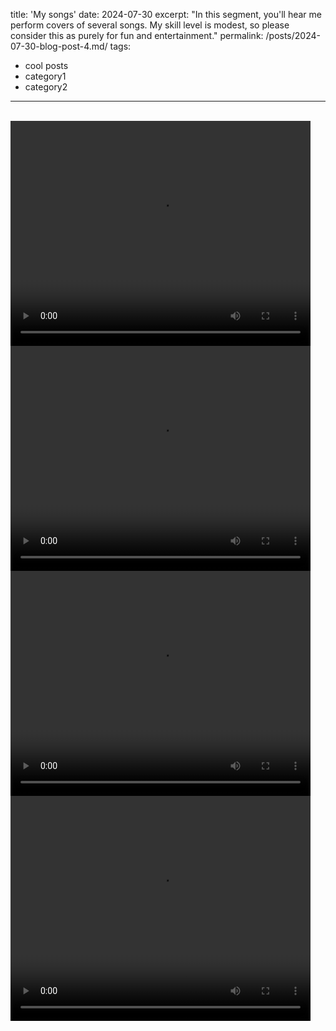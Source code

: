 title: 'My songs'
date: 2024-07-30
excerpt: "In this segment, you'll hear me perform covers of several songs. My skill level is modest, so please consider this as purely for fun and entertainment."
permalink: /posts/2024-07-30-blog-post-4.md/
tags:
  - cool posts
  - category1
  - category2
---
<br/> 
<video width="480" height="360" controls>
    <source src="/assets/See you again.mp4" type="video/mp4">
    Your browser does not support the video tag.
</video>
<br/> 
<video width="480" height="360" controls>
    <source src="/assets/白色风车.mp4" type="video/mp4">
    Your browser does not support the video tag.
</video>
<br/> 
<video width="480" height="360" controls>
    <source src="/assets/枫.mp4" type="video/mp4">
    Your browser does not support the video tag.
</video>
<br/> 
<video width="480" height="360" controls>
    <source src="/assets/句号.mp4" type="video/mp4">
    Your browser does not support the video tag.
</video>
